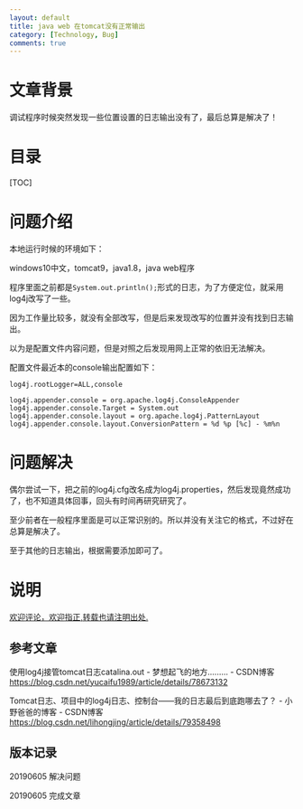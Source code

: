```yaml
---
layout: default
title: java web 在tomcat没有正常输出
category: [Technology, Bug]
comments: true
---
```



# 文章背景
调试程序时候突然发现一些位置设置的日志输出没有了，最后总算是解决了！







# 目录

[TOC]









# 问题介绍

本地运行时候的环境如下：

windows10中文，tomcat9，java1.8，java web程序

程序里面之前都是`System.out.println();`形式的日志，为了方便定位，就采用log4j改写了一些。

因为工作量比较多，就没有全部改写，但是后来发现改写的位置并没有找到日志输出。

以为是配置文件内容问题，但是对照之后发现用网上正常的依旧无法解决。

配置文件最近本的console输出配置如下：

```
log4j.rootLogger=ALL,console

log4j.appender.console = org.apache.log4j.ConsoleAppender
log4j.appender.console.Target = System.out
log4j.appender.console.layout = org.apache.log4j.PatternLayout
log4j.appender.console.layout.ConversionPattern = %d %p [%c] - %m%n
```



# 问题解决

偶尔尝试一下，把之前的log4j.cfg改名成为log4j.properties，然后发现竟然成功了，也不知道具体回事，回头有时间再研究研究了。

至少前者在一般程序里面是可以正常识别的。所以并没有关注它的格式，不过好在总算是解决了。

至于其他的日志输出，根据需要添加即可了。


# 说明


[欢迎评论，欢迎指正,转载也请注明出处.](https://wangkun19930608.github.io/technology/bug/2019/06/06/java-nolog/ )

## 参考文章

使用log4j接管tomcat日志catalina.out - 梦想起飞的地方......... - CSDN博客
<https://blog.csdn.net/yucaifu1989/article/details/78673132>

Tomcat日志、项目中的log4j日志、控制台——我的日志最后到底跑哪去了？ - 小野爸爸的博客 - CSDN博客
<https://blog.csdn.net/lihongjing/article/details/79358498>


## 版本记录

20190605 解决问题

20190605 完成文章



